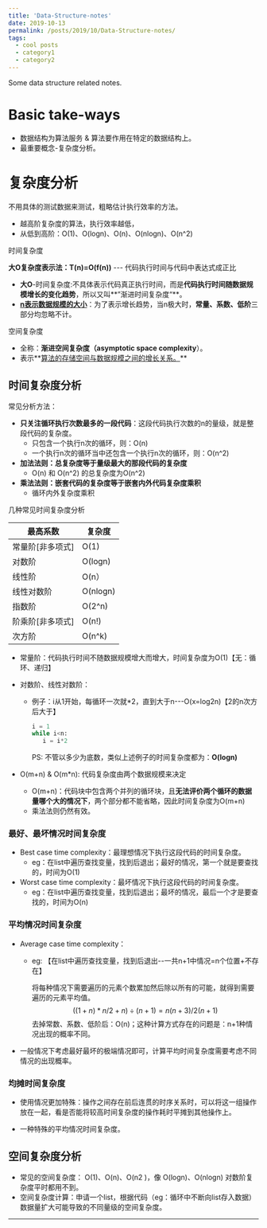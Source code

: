 ```yaml
---
title: 'Data-Structure-notes'
date: 2019-10-13
permalink: /posts/2019/10/Data-Structure-notes/
tags:
  - cool posts
  - category1
  - category2
---
```


Some data structure related notes.



# Basic take-ways

* 数据结构为算法服务 & 算法要作用在特定的数据结构上。
* 最重要概念-复杂度分析。

# 复杂度分析

不用具体的测试数据来测试，粗略估计执行效率的方法。

* 越高阶复杂度的算法，执行效率越低，
* 从低到高阶：O(1)、O(logn)、O(n)、O(nlogn)、O(n^2)

时间复杂度

**大O复杂度表示法：T(n)=O(f(n))** --- 代码执行时间与代码中表达式成正比

* **大O**-时间复杂度:不具体表示代码真正执行时间，而是**代码执行时间随数据规模增长的变化趋势**，所以又叫**”渐进时间复杂度“**。
* **<u>n表示数据规模的大小</u>**：为了表示增长趋势，当n极大时，**常量、系数、低阶**三部分均忽略不计。

空间复杂度

* 全称：**渐进空间复杂度（asymptotic space complexity**）。
* 表示**<u>算法的存储空间与数据规模之间的增长关系。</u>**

## 时间复杂度分析

常见分析方法：

* **只关注循环执行次数最多的一段代码**：这段代码执行次数的n的量级，就是整段代码的复杂度。
  * 只包含一个执行n次的循环，则：O(n)
  * 一个执行n次的循环当中还包含一个执行n次的循环，则：O(n^2)
* **加法法则：总复杂度等于量级最大的那段代码的复杂度**
  * O(n)  和 O(n^2) 的总复杂度为O(n^2)
* **乘法法则：嵌套代码的复杂度等于嵌套内外代码复杂度乘积**
  * 循环内外复杂度乘积

几种常见时间复杂度分析

| 最高系数         | 复杂度   |
| ---------------- | -------- |
| 常量阶[非多项式] | O(1)     |
| 对数阶           | O(logn)  |
| 线性阶           | O(n）    |
| 线性对数阶       | O(nlogn) |
| 指数阶           | O(2^n)   |
| 阶乘阶[非多项式] | O(n!)    |
| 次方阶           | O(n^k)   |

* 常量阶：代码执行时间不随数据规模增大而增大，时间复杂度为O(1)【无：循环、递归】

* 对数阶、线性对数阶：

  * 例子：i从1开始，每循环一次就*2，直到大于n---O(x=log2n)【2的n次方后大于】

    ```python
    i = 1
    while i<n:
       i = i*2
    ```

    PS: 不管以多少为底数，类似上述例子的时间复杂度都为：**O(logn)**

* O(m+n)  &  O(m*n): 代码复杂度由两个数据规模来决定

  * O(m+n)：代码块中包含两个并列的循环块，且**无法评价两个循环的数据量哪个大的情况下**，两个部分都不能省略，因此时间复杂度为O(m+n)
  * 乘法法则仍然有效。

### 最好、最坏情况时间复杂度

* Best case time complexity：最理想情况下执行这段代码的时间复杂度。
  * eg：在list中遍历查找变量，找到后退出；最好的情况，第一个就是要查找的，时间为O(1)
* Worst case time complexity：最坏情况下执行这段代码的时间复杂度。
  * eg：在list中遍历查找变量，找到后退出；最坏的情况，最后一个才是要查找的，时间为O(n)

### 平均情况时间复杂度

* Average case time complexity：

  * eg: 【在list中遍历查找变量，找到后退出--一共n+1中情况=n个位置+不存在】

    将每种情况下需要遍历的元素个数累加然后除以所有的可能，就得到需要遍历的元素平均值。
    $$
    ((1+n)*n/2+n)÷(n+1)=n(n+3)/2(n+1)
    $$
    去掉常数、系数、低阶后：O(n)；这种计算方式存在的问题是：n+1种情况出现的概率不同。

* 一般情况下考虑最好最坏的极端情况即可，计算平均时间复杂度需要考虑不同情况的出现概率。

### 均摊时间复杂度

* 使用情况更加特殊：操作之间存在前后连贯的时序关系时，可以将这一组操作放在一起，看是否能将较高时间复杂度的操作耗时平摊到其他操作上。

* 一种特殊的平均情况时间复杂度。

  



## 空间复杂度分析

* 常见的空间复杂度： O(1)、O(n)、O(n2 )，像 O(logn)、O(nlogn) 对数阶复杂度平时都用不到。
* 空间复杂度计算：申请一个list，根据代码（eg：循环中不断向list存入数据）数据量扩大可能导致的不同量级的空间复杂度。










------

